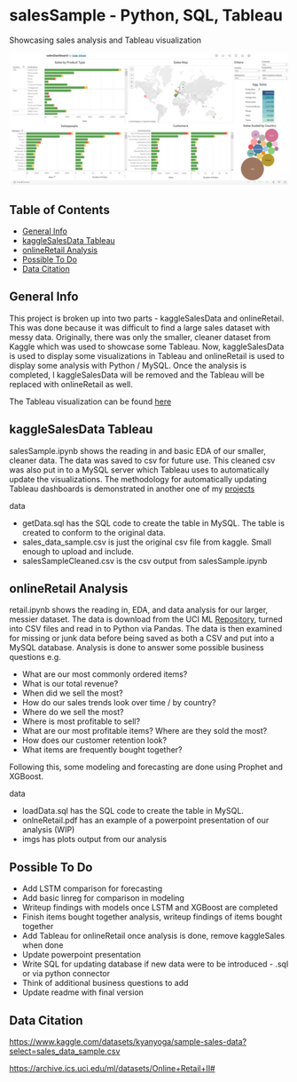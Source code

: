 # salesSample - Python, SQL, Tableau
Showcasing sales analysis and Tableau visualization

![img](https://github.com/zadealfalah/salesSample/blob/main/kaggleSalesData/data/salesDashboard.png)

## Table of Contents
* [General Info](#general-info)
* [kaggleSalesData Tableau](#kagglesalesdata-tableau)
* [onlineRetail Analysis](#onlineretail-analysis)
* [Possible To Do](#possible-to-do)
* [Data Citation](#data-citation)

## General Info
This project is broken up into two parts - kaggleSalesData and onlineRetail.  This was done because it was difficult to find a large sales dataset with messy data.  Originally, there was only the smaller, cleaner dataset from Kaggle which was used to showcase some Tableau.  Now, kaggleSalesData is used to display some visualizations in Tableau and onlineRetail is used to display some analysis with Python / MySQL.  Once the analysis is completed, I kaggleSalesData will be removed and the Tableau will be replaced with onlineRetail as well.

The Tableau visualization can be found [here](https://public.tableau.com/app/profile/zade.alfalah/viz/salesDashboard_16805458941440/Dashboard1)


## kaggleSalesData Tableau
salesSample.ipynb shows the reading in and basic EDA of our smaller, cleaner data.  The data was saved to csv for future use.  This cleaned csv was also put in to a MySQL server which Tableau uses to automatically update the visualizations. The methodology for automatically updating Tableau dashboards is demonstrated in another one of my [projects](https://github.com/zadealfalah/pySheetsReddit)

data
 - getData.sql has the SQL code to create the table in MySQL.  The table is created to conform to the original data.  
 - sales_data_sample.csv is just the original csv file from kaggle.  Small enough to upload and include.
 - salesSampleCleaned.csv is the csv output from salesSample.ipynb
 
## onlineRetail Analysis
retail.ipynb shows the reading in, EDA, and data analysis for our larger, messier dataset.  The data is download from the UCI ML [Repository](https://archive.ics.uci.edu/ml/datasets/Online+Retail+II#), turned into CSV files and read in to Python via Pandas.  The data is then examined for missing or junk data before being saved as both a CSV and put into a MySQL database.  Analysis is done to answer some possible business questions e.g.
- What are our most commonly ordered items?
- What is our total revenue?
- When did we sell the most?
- How do our sales trends look over time / by country?
- Where do we sell the most?
- Where is most profitable to sell?
- What are our most profitable items? Where are they sold the most?
- How does our customer retention look?
- What items are frequently bought together?

Following this, some modeling and forecasting are done using Prophet and XGBoost.

data
- loadData.sql has the SQL code to create the table in MySQL.  
- onlneRetail.pdf has an example of a powerpoint presentation of our analysis (WIP)
- imgs has plots output from our analysis

## Possible To Do
- Add LSTM comparison for forecasting
- Add basic linreg for comparison in modeling
- Writeup findings with models once LSTM and XGBoost are completed
- Finish items bought together analysis, writeup findings of items bought together
- Add Tableau for onlineRetail once analysis is done, remove kaggleSales when done
- Update powerpoint presentation
- Write SQL for updating database if new data were to be introduced - .sql or via python connector
- Think of additional business questions to add
- Update readme with final version

## Data Citation
https://www.kaggle.com/datasets/kyanyoga/sample-sales-data?select=sales_data_sample.csv

https://archive.ics.uci.edu/ml/datasets/Online+Retail+II#
